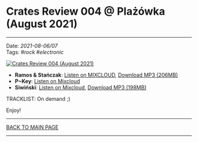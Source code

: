 # Crates Review 004 @ Plażówka (August 2021)

----

Date: *2021-08-06/07*  
Tags: *#rock* *#electronic* 

[![Crates Review 004 (August 2021)](https://thumbnailer.mixcloud.com/unsafe/300x300/extaudio/4/6/4/a/d7b2-30f1-41cb-8a3d-aec9b5a59af2)](https://www.mixcloud.com/hopbit/ramos-sta%C5%84czak-pla%C5%BC%C3%B3wka-august-06-2021/)

* **Ramos & Stańczak**: [Listen on MIXCLOUD](https://www.mixcloud.com/hopbit/ramos-sta%C5%84czak-pla%C5%BC%C3%B3wka-august-06-2021/), [Download MP3 (206MB)](https://1drv.ms/u/s!AmzuuXrjf51v38dM7e5w77dJbZgNBA?e=kTeIM3)
* **P~Key**: [Listen on Mixcloud](https://www.mixcloud.com/KaznodziejaX/freestyle-beach-house-live-at-plazowka-060821/)
* **Siwiński**: [Listen on Mixcloud](https://www.mixcloud.com/hopbit/004-siwinski/), [Download MP3 (198MB)](https://1drv.ms/u/s!AmzuuXrjf51v38dIZxg2WcezM40ksg?e=ubSEeT)

TRACKLIST: On demand ;)


Enjoy!

----

[BACK TO MAIN PAGE](./README.md)

----
